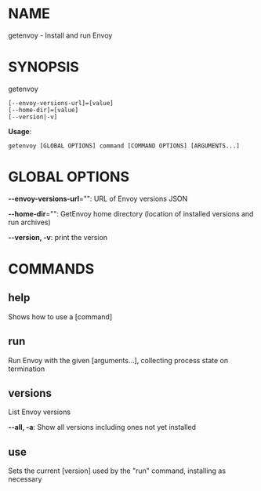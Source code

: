 # NAME

getenvoy - Install and run Envoy

# SYNOPSIS

getenvoy

```
[--envoy-versions-url]=[value]
[--home-dir]=[value]
[--version|-v]
```

**Usage**:

```
getenvoy [GLOBAL OPTIONS] command [COMMAND OPTIONS] [ARGUMENTS...]
```

# GLOBAL OPTIONS

**--envoy-versions-url**="": URL of Envoy versions JSON

**--home-dir**="": GetEnvoy home directory (location of installed versions and run archives)

**--version, -v**: print the version


# COMMANDS

## help

Shows how to use a [command]

## run

Run Envoy with the given [arguments...], collecting process state on termination

## versions

List Envoy versions

**--all, -a**: Show all versions including ones not yet installed

## use

Sets the current [version] used by the "run" command, installing as necessary

